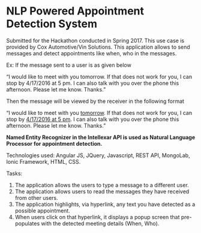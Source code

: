 # NLP Powered Appointment Detection System

Submitted for the Hackathon conducted in Spring 2017. This use case is provided by Cox Automotive/Vin Solutions. This application allows to send messages and detect appointments like when, who in the messages.

Ex: If the message sent to a user is as given below

“I would like to meet with you tomorrow. If that does not work for you, I can stop by 4/17/2016 at 5 pm. I can also talk with you over the phone this afternoon.
Please let me know.
Thanks.”

Then the message will be viewed by the receiver in the following format

“I would like to meet with you <a  href="">tomorrow</a>. If that does not work for you, I can stop by <a  href="">4/17/2016 at 5 pm</a>. I can also talk with you over the phone this afternoon.
Please let me know.
Thanks.”

<b>Named Entity Recognizer in the Intellexar API is used as Natural Language Processor for appointment detection.</b>

Technologies used: Angular JS, JQuery, Javascript, REST API, MongoLab, Ionic Framework, HTML, CSS.

Tasks:
1. The application allows the users to type a message to a different user.
2. The application allows users to read the messages they have received from other users.
3. The application highlights, via hyperlink, any text you have detected as a possible appointment.
4. When users click on that hyperlink, it displays a popup screen that pre-populates with the detected meeting details (When, Who).
